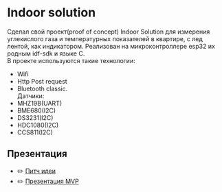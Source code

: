 # Indoor solution

Сделал свой проект(proof of concept) Indoor Solution для измерения углекислого газа и температурных показателей в квартире, с лед лентой, как индикатором. Реализован на микроконтроллере esp32 их родным idf-sdk и языке С.
<br>В проекте используются такие технологии:
- Wifi
- Http Post request
- Bluetooth classic.
<br>Датчики: 
- MHZ19B(UART)
- BME680(I2C)
- DS3231(I2C)
- HDC1080(I2C)
- CCS811(I2C)

## Презентация
- ✏️ [Питч идеи](https://docs.google.com/presentation/d/1VMZPYE34D4c1-ZEpLRXhgN7rVO6kNnvRJ75agNbesAc/edit?usp=sharing)
- ✏️ [Презентация MVP](https://docs.google.com/presentation/d/1v0FdQ0JoruEK3JPpU4IVjjF-b7qXWhSjoi4uphF-Yzk/edit?usp=sharing)
